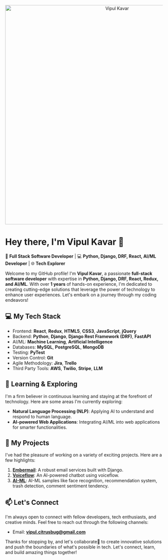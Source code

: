<p align="center">
  <img src="https://media.giphy.com/media/coxQHKASG60HrHtvkt/giphy.gif" alt="Vipul Kavar" width="700"/>
</p>

# Hey there, I'm Vipul Kavar 👋

🚀 **Full Stack Software Developer** | 💻 **Python, Django, DRF, React, AI/ML Developer** | 🌐 **Tech Explorer**

Welcome to my GitHub profile! I'm **Vipul Kavar**, a passionate **full-stack software developer** with expertise in **Python, Django, DRF, React, Redux, and AI/ML**. With over **1 years** of hands-on experience, I'm dedicated to creating cutting-edge solutions that leverage the power of technology to enhance user experiences. Let's embark on a journey through my coding endeavors!

## 💻 My Tech Stack

- Frontend: **React**, **Redux**, **HTML5**, **CSS3**, **JavaScript**, **jQuery**
- Backend: **Python**, **Django**, **Django Rest Framework (DRF)**, **FastAPI**
- AI/ML: **Machine Learning**, **Artificial Intelligence**
- Databases: **MySQL**, **PostgreSQL**, **MongoDB**
- Testing: **PyTest**
- Version Control: **Git**
- Agile Methodology: **Jira**, **Trello**
- Third Party Tools: **AWS**, **Twilio**, **Stripe**, **LLM**

## 🌱 Learning & Exploring

I'm a firm believer in continuous learning and staying at the forefront of technology. Here are some areas I'm currently exploring:

- **Natural Language Processing (NLP)**: Applying AI to understand and respond to human language.
- **AI-powered Web Applications**: Integrating AI/ML into web applications for smarter functionalities.

## 🚀 My Projects

I've had the pleasure of working on a variety of exciting projects. Here are a few highlights:

1. **[Embermail](https://github.com/VipulCitrusbug?tab=repositories)**: A robust email services built with Django.
2. **[Voiceflow](https://github.com/VipulCitrusbug?tab=repositories)**: An AI-powered chatbot using voiceflow.
3. **[AI-ML](https://github.com/VipulCitrusbug/ai-ml-sample)**: AI-ML samples like face recognition, recommendation system, trash detection, comment sentiment tendency.

## 📫 Let's Connect

I'm always open to connect with fellow developers, tech enthusiasts, and creative minds. Feel free to reach out through the following channels:

- Email: **vipul.citrusbug@gmail.com**


Thanks for stopping by, and let's collaborate👯 to create innovative solutions and push the boundaries of what's possible in tech. Let's connect, learn, and build amazing things together!


